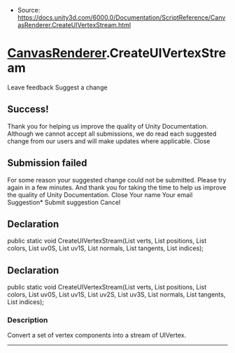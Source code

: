 * Source: https://docs.unity3d.com/6000.0/Documentation/ScriptReference/CanvasRenderer.CreateUIVertexStream.html

#  [CanvasRenderer](https://docs.unity3d.com/6000.0/Documentation/ScriptReference/CanvasRenderer.html).CreateUIVertexStream
Leave feedback
Suggest a change
## Success!
Thank you for helping us improve the quality of Unity Documentation. Although we cannot accept all submissions, we do read each suggested change from our users and will make updates where applicable.
Close
## Submission failed
For some reason your suggested change could not be submitted. Please <a>try again</a> in a few minutes. And thank you for taking the time to help us improve the quality of Unity Documentation.
Close
Your name Your email Suggestion* Submit suggestion
Cancel
## Declaration
public static void CreateUIVertexStream(List<UIVertex> verts, List<Vector3> positions, List<Color32> colors, List<Vector4> uv0S, List<Vector4> uv1S, List<Vector3> normals, List<Vector4> tangents, List<int> indices); 
## Declaration
public static void CreateUIVertexStream(List<UIVertex> verts, List<Vector3> positions, List<Color32> colors, List<Vector4> uv0S, List<Vector4> uv1S, List<Vector4> uv2S, List<Vector4> uv3S, List<Vector3> normals, List<Vector4> tangents, List<int> indices); 
### Description
Convert a set of vertex components into a stream of UIVertex.
* * *
